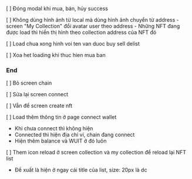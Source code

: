 [ ] Đóng modal khi mua, bán, hủy success

[ ] Không dùng hình ảnh từ local mà dùng hình ảnh chuyển từ address - screen "My Collection" đổi avatar user theo address - Những NFT đang được load thì hiển thị hình theo collection address của NFT đó

[ ] Load chua xong hinh voi ten van duoc buy sell delist

[ ] Xoa het loading khi thuc hien mua ban

### End

[ ] Bỏ screen chain

[ ] Sửa lại screen connect

[ ] Vẫn để screen create nft

[ ] Load thêm thông tin ở page connect wallet

- Khi chưa connect thì không hiện
- Connected thì hiện địa chỉ ví, chain đang connect
- Hiện thêm balance và WUIT ở đó luôn

[ ] Them icon reload ở screen collection và my collection để reload lại NFT list

- Đề xuất là hiện ở ngay cái title của list, size: 20px là dc
